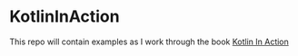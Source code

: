 # KotlinInAction

This repo will contain examples as I work through the book [Kotlin In Action](https://www.manning.com/books/kotlin-in-action)
